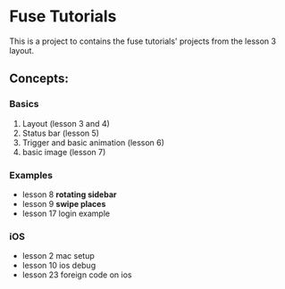 # Fuse Tutorials 
This is a project to contains the fuse tutorials' projects from the lesson 3 layout.

## Concepts:
### Basics
1. Layout (lesson 3 and 4)
2. Status bar (lesson 5)
3. Trigger and basic animation (lesson 6)
4. basic image (lesson 7)

### Examples
- lesson 8 **rotating sidebar** 
- lesson 9 **swipe places**
- lesson 17 login example

### iOS
- lesson 2 mac setup
- lesson 10 ios debug 
- lesson 23 foreign code on ios